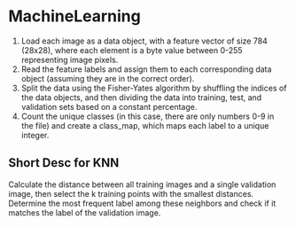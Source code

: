 # MachineLearning

   1. Load each image as a data object, with a feature vector of size 784 (28x28), where each element is a byte value between 0-255 representing image pixels.
   2. Read the feature labels and assign them to each corresponding data object (assuming they are in the correct order).
   3. Split the data using the Fisher-Yates algorithm by shuffling the indices of the data objects, and then dividing the data into training, test, and validation sets based on a constant percentage.
   4. Count the unique classes (in this case, there are only numbers 0-9 in the file) and create a class_map, which maps each label to a unique integer.
   
   ## Short Desc for KNN
   
   Calculate the distance between all training images and a single validation image, then select the k training points with the smallest distances. Determine   the most frequent label among these neighbors and check if it matches the label of the validation image.
   
